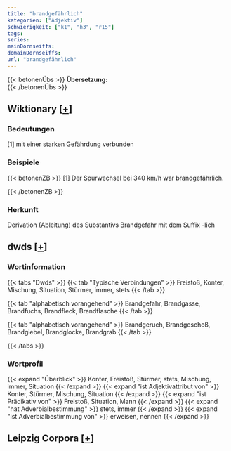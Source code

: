 ```yaml
---
title: "brandgefährlich"
kategorien: ["Adjektiv"]
schwierigkeit: ["k1", "h3", "r15"]
tags:
series:
mainDornseiffs:
domainDornseiffs:
url: "brandgefährlich"
---
```


{{< betonenÜbs >}}
**Übersetzung:**  
{{< /betonenÜbs >}}

## Wiktionary [[+](https://de.wiktionary.org/wiki/brandgefährlich)]

### Bedeutungen
[1] mit einer starken Gefährdung verbunden  

### Beispiele
{{< betonenZB >}}
[1] Der Spurwechsel bei 340 km/h war brandgefährlich.  

{{< /betonenZB >}}
### Herkunft
Derivation (Ableitung) des Substantivs Brandgefahr mit dem Suffix -lich  



## dwds [[+](https://www.dwds.de/wb/brandgefährlich)]

### Wortinformation
{{< tabs "Dwds" >}}
{{< tab "Typische Verbindungen" >}}
Freistoß, Konter, Mischung, Situation, Stürmer, immer, stets
{{< /tab >}}

{{< tab "alphabetisch vorangehend" >}}
Brandgefahr, Brandgasse, Brandfuchs, Brandfleck, Brandflasche
{{< /tab >}}

{{< tab "alphabetisch vorangehend" >}}
Brandgeruch, Brandgeschoß, Brandgiebel, Brandglocke, Brandgrab
{{< /tab >}}

{{< /tabs >}}

### Wortprofil
{{< expand "Überblick" >}} Konter, Freistoß, Stürmer, stets, Mischung, immer, Situation {{< /expand >}}
{{< expand "ist Adjektivattribut von" >}} Konter, Stürmer, Mischung, Situation {{< /expand >}}
{{< expand "ist Prädikativ von" >}} Freistoß, Situation, Mann {{< /expand >}}
{{< expand "hat Adverbialbestimmung" >}} stets, immer {{< /expand >}}
{{< expand "ist Adverbialbestimmung von" >}} erweisen, nennen {{< /expand >}}

## Leipzig Corpora [[+](https://corpora.uni-leipzig.de/en/res?word=brandgefährlich&corpusId=deu_newscrawl-public_2018)]

